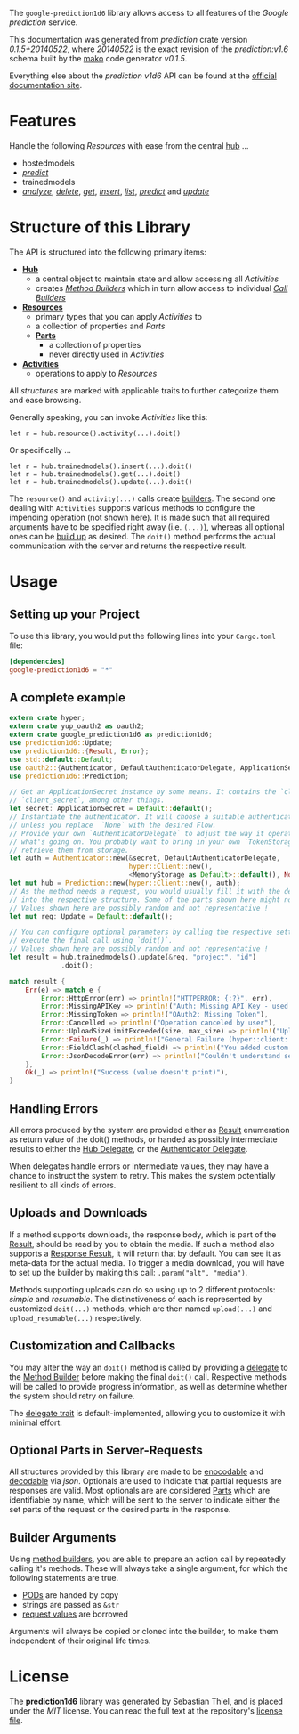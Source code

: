 <!---
DO NOT EDIT !
This file was generated automatically from 'src/mako/api/README.md.mako'
DO NOT EDIT !
-->
The `google-prediction1d6` library allows access to all features of the *Google prediction* service.

This documentation was generated from *prediction* crate version *0.1.5+20140522*, where *20140522* is the exact revision of the *prediction:v1.6* schema built by the [mako](http://www.makotemplates.org/) code generator *v0.1.5*.

Everything else about the *prediction* *v1d6* API can be found at the
[official documentation site](https://developers.google.com/prediction/docs/developer-guide).
# Features

Handle the following *Resources* with ease from the central [hub](http://byron.github.io/google-apis-rs/google_prediction1d6/struct.Prediction.html) ... 

* hostedmodels
 * [*predict*](http://byron.github.io/google-apis-rs/google_prediction1d6/struct.HostedmodelPredictCall.html)
* trainedmodels
 * [*analyze*](http://byron.github.io/google-apis-rs/google_prediction1d6/struct.TrainedmodelAnalyzeCall.html), [*delete*](http://byron.github.io/google-apis-rs/google_prediction1d6/struct.TrainedmodelDeleteCall.html), [*get*](http://byron.github.io/google-apis-rs/google_prediction1d6/struct.TrainedmodelGetCall.html), [*insert*](http://byron.github.io/google-apis-rs/google_prediction1d6/struct.TrainedmodelInsertCall.html), [*list*](http://byron.github.io/google-apis-rs/google_prediction1d6/struct.TrainedmodelListCall.html), [*predict*](http://byron.github.io/google-apis-rs/google_prediction1d6/struct.TrainedmodelPredictCall.html) and [*update*](http://byron.github.io/google-apis-rs/google_prediction1d6/struct.TrainedmodelUpdateCall.html)




# Structure of this Library

The API is structured into the following primary items:

* **[Hub](http://byron.github.io/google-apis-rs/google_prediction1d6/struct.Prediction.html)**
    * a central object to maintain state and allow accessing all *Activities*
    * creates [*Method Builders*](http://byron.github.io/google-apis-rs/google_prediction1d6/trait.MethodsBuilder.html) which in turn
      allow access to individual [*Call Builders*](http://byron.github.io/google-apis-rs/google_prediction1d6/trait.CallBuilder.html)
* **[Resources](http://byron.github.io/google-apis-rs/google_prediction1d6/trait.Resource.html)**
    * primary types that you can apply *Activities* to
    * a collection of properties and *Parts*
    * **[Parts](http://byron.github.io/google-apis-rs/google_prediction1d6/trait.Part.html)**
        * a collection of properties
        * never directly used in *Activities*
* **[Activities](http://byron.github.io/google-apis-rs/google_prediction1d6/trait.CallBuilder.html)**
    * operations to apply to *Resources*

All *structures* are marked with applicable traits to further categorize them and ease browsing.

Generally speaking, you can invoke *Activities* like this:

```Rust,ignore
let r = hub.resource().activity(...).doit()
```

Or specifically ...

```ignore
let r = hub.trainedmodels().insert(...).doit()
let r = hub.trainedmodels().get(...).doit()
let r = hub.trainedmodels().update(...).doit()
```

The `resource()` and `activity(...)` calls create [builders][builder-pattern]. The second one dealing with `Activities` 
supports various methods to configure the impending operation (not shown here). It is made such that all required arguments have to be 
specified right away (i.e. `(...)`), whereas all optional ones can be [build up][builder-pattern] as desired.
The `doit()` method performs the actual communication with the server and returns the respective result.

# Usage

## Setting up your Project

To use this library, you would put the following lines into your `Cargo.toml` file:

```toml
[dependencies]
google-prediction1d6 = "*"
```

## A complete example

```Rust
extern crate hyper;
extern crate yup_oauth2 as oauth2;
extern crate google_prediction1d6 as prediction1d6;
use prediction1d6::Update;
use prediction1d6::{Result, Error};
use std::default::Default;
use oauth2::{Authenticator, DefaultAuthenticatorDelegate, ApplicationSecret, MemoryStorage};
use prediction1d6::Prediction;

// Get an ApplicationSecret instance by some means. It contains the `client_id` and 
// `client_secret`, among other things.
let secret: ApplicationSecret = Default::default();
// Instantiate the authenticator. It will choose a suitable authentication flow for you, 
// unless you replace  `None` with the desired Flow.
// Provide your own `AuthenticatorDelegate` to adjust the way it operates and get feedback about 
// what's going on. You probably want to bring in your own `TokenStorage` to persist tokens and
// retrieve them from storage.
let auth = Authenticator::new(&secret, DefaultAuthenticatorDelegate,
                              hyper::Client::new(),
                              <MemoryStorage as Default>::default(), None);
let mut hub = Prediction::new(hyper::Client::new(), auth);
// As the method needs a request, you would usually fill it with the desired information
// into the respective structure. Some of the parts shown here might not be applicable !
// Values shown here are possibly random and not representative !
let mut req: Update = Default::default();

// You can configure optional parameters by calling the respective setters at will, and
// execute the final call using `doit()`.
// Values shown here are possibly random and not representative !
let result = hub.trainedmodels().update(&req, "project", "id")
             .doit();

match result {
    Err(e) => match e {
        Error::HttpError(err) => println!("HTTPERROR: {:?}", err),
        Error::MissingAPIKey => println!("Auth: Missing API Key - used if there are no scopes"),
        Error::MissingToken => println!("OAuth2: Missing Token"),
        Error::Cancelled => println!("Operation canceled by user"),
        Error::UploadSizeLimitExceeded(size, max_size) => println!("Upload size too big: {} of {}", size, max_size),
        Error::Failure(_) => println!("General Failure (hyper::client::Response doesn't print)"),
        Error::FieldClash(clashed_field) => println!("You added custom parameter which is part of builder: {:?}", clashed_field),
        Error::JsonDecodeError(err) => println!("Couldn't understand server reply - maybe API needs update: {:?}", err),
    },
    Ok(_) => println!("Success (value doesn't print)"),
}

```
## Handling Errors

All errors produced by the system are provided either as [Result](http://byron.github.io/google-apis-rs/google_prediction1d6/enum.Result.html) enumeration as return value of 
the doit() methods, or handed as possibly intermediate results to either the 
[Hub Delegate](http://byron.github.io/google-apis-rs/google_prediction1d6/trait.Delegate.html), or the [Authenticator Delegate](http://byron.github.io/google-apis-rs/google_prediction1d6/../yup-oauth2/trait.AuthenticatorDelegate.html).

When delegates handle errors or intermediate values, they may have a chance to instruct the system to retry. This 
makes the system potentially resilient to all kinds of errors.

## Uploads and Downloads
If a method supports downloads, the response body, which is part of the [Result](http://byron.github.io/google-apis-rs/google_prediction1d6/enum.Result.html), should be
read by you to obtain the media.
If such a method also supports a [Response Result](http://byron.github.io/google-apis-rs/google_prediction1d6/trait.ResponseResult.html), it will return that by default.
You can see it as meta-data for the actual media. To trigger a media download, you will have to set up the builder by making
this call: `.param("alt", "media")`.

Methods supporting uploads can do so using up to 2 different protocols: 
*simple* and *resumable*. The distinctiveness of each is represented by customized 
`doit(...)` methods, which are then named `upload(...)` and `upload_resumable(...)` respectively.

## Customization and Callbacks

You may alter the way an `doit()` method is called by providing a [delegate](http://byron.github.io/google-apis-rs/google_prediction1d6/trait.Delegate.html) to the 
[Method Builder](http://byron.github.io/google-apis-rs/google_prediction1d6/trait.CallBuilder.html) before making the final `doit()` call. 
Respective methods will be called to provide progress information, as well as determine whether the system should 
retry on failure.

The [delegate trait](http://byron.github.io/google-apis-rs/google_prediction1d6/trait.Delegate.html) is default-implemented, allowing you to customize it with minimal effort.

## Optional Parts in Server-Requests

All structures provided by this library are made to be [enocodable](http://byron.github.io/google-apis-rs/google_prediction1d6/trait.RequestValue.html) and 
[decodable](http://byron.github.io/google-apis-rs/google_prediction1d6/trait.ResponseResult.html) via *json*. Optionals are used to indicate that partial requests are responses 
are valid.
Most optionals are are considered [Parts](http://byron.github.io/google-apis-rs/google_prediction1d6/trait.Part.html) which are identifiable by name, which will be sent to 
the server to indicate either the set parts of the request or the desired parts in the response.

## Builder Arguments

Using [method builders](http://byron.github.io/google-apis-rs/google_prediction1d6/trait.CallBuilder.html), you are able to prepare an action call by repeatedly calling it's methods.
These will always take a single argument, for which the following statements are true.

* [PODs][wiki-pod] are handed by copy
* strings are passed as `&str`
* [request values](http://byron.github.io/google-apis-rs/google_prediction1d6/trait.RequestValue.html) are borrowed

Arguments will always be copied or cloned into the builder, to make them independent of their original life times.

[wiki-pod]: http://en.wikipedia.org/wiki/Plain_old_data_structure
[builder-pattern]: http://en.wikipedia.org/wiki/Builder_pattern
[google-go-api]: https://github.com/google/google-api-go-client

# License
The **prediction1d6** library was generated by Sebastian Thiel, and is placed 
under the *MIT* license.
You can read the full text at the repository's [license file][repo-license].

[repo-license]: https://github.com/Byron/google-apis-rs/LICENSE.md
